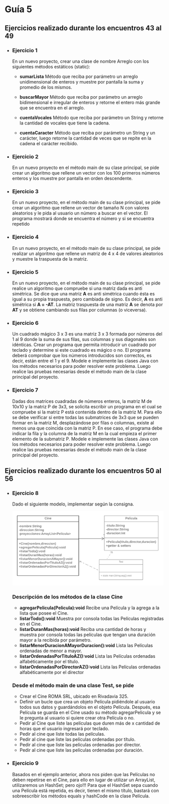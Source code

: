 # **Guía 5**

## **Ejercicios realizado durante los encuentros 43 al 49**

- ### **Ejercicio 1**

     En un nuevo proyecto, crear una clase de nombre Arreglo con los siguientes métodos estáticos (static):
  - **sumarLista** Método que reciba por parámetro un arreglo unidimensional de enteros y muestre por pantalla la suma y promedio de los mismos.

  - **buscarMayor** Método que reciba por parámetro un arreglo bidimensional e irregular de enteros y retorne el entero más grande que se encuentra en el arreglo.
  
  - **cuentaVocales** Método que reciba por parámetro un String y retorne la cantidad de vocales que tiene la cadena.

  - **cuentaCaracter** Método que reciba por parámetro un String y un carácter, luego retorne la cantidad de veces que se repite en la cadena el carácter recibido.

- ### **Ejercicio 2**

     En un nuevo proyecto en el método main de su clase principal, se pide crear un algoritmo que rellene un vector con los 100 primeros números enteros y los muestre por pantalla en orden descendente.

- ### **Ejercicio 3**

     En un nuevo proyecto, en el método main de su clase principal, se pide crear un algoritmo que rellene un vector de tamaño N con valores aleatorios y le pida al usuario un número a buscar en el vector. El programa mostrará donde se encuentra el número y si se encuentra repetido
  
- ### **Ejercicio 4**

    En un nuevo proyecto, en el método main de su clase principal, se pide realizar un algoritmo que rellene un matriz de 4 x 4 de valores aleatorios y muestre la traspuesta de la matriz.
  
- ### **Ejercicio 5**

     En un nuevo proyecto, en el método main de su clase principal, se pide realice un algoritmo que compruebe si una matriz dada es anti simétrica. Se dice que una matriz **A** es anti simétrica cuando ésta es igual a su propia traspuesta, pero cambiada de signo. Es decir, **A** es anti simétrica si **A = -AT**. La matriz traspuesta de una matriz **A** se denota por **AT** y se obtiene cambiando sus filas por columnas (o viceversa).

- ### **Ejercicio 6**

     Un cuadrado mágico 3 x 3 es una matriz 3 x 3 formada por números del 1 al 9 donde la suma de sus filas, sus columnas y sus diagonales son idénticas. Crear un programa que permita introducir un cuadrado por teclado y determine si este cuadrado es mágico o no. El programa deberá comprobar que los números introducidos son correctos, es decir, están entre el 1 y el 9.
     Modele e implemente las clases Java con los métodos necesarios para poder resolver este problema. Luego realice las pruebas necesarias desde el método main de la clase principal del proyecto.

- ### **Ejercicio 7**

     Dadas dos matrices cuadradas de números enteros, la matriz M de 10x10 y la matriz P de 3x3, se solicita escribir un programa en el cual se compruebe si la matriz P está contenida dentro de la matriz M. Para ello se debe verificar si entre todas las submatrices de 3x3 que se pueden formar en la matriz M, desplazándose por filas o columnas, existe al menos una que coincida con la matriz P. En ese caso, el programa debe indicar la fila y la columna de la matriz M en la cual empieza el primer elemento de la submatriz P.
     Modele e implemente las clases Java con los métodos necesarios para poder resolver este problema. Luego realice las pruebas necesarias desde el método main de la clase principal del proyecto.

## **Ejercicios realizado durante los encuentros 50 al 56**

- ### **Ejercicio 8**

    Dado el siguiente modelo, implementar según la consigna.

     <img src="./imagenes/uml_ejercicio8.png" alt="Logo de mi proyecto" width="500" height="auto">

  ### Descripción de los métodos de la clase Cine

  - **agregarPelicula(Pelicula):void** Recibe una Película y la agrega a la lista que posee el Cine.
  - **listarTodo():void** Muestra por consola todas las Películas registradas en el Cine.
  - **listarDuranMas(horas):void** Reciba una cantidad de horas y muestra por consola todas las películas que tengan una duración mayor a la recibida por parámetro.
  - **listarMenorDuracionAMayorDuracion():void** Lista las Películas ordenadas de menor a mayor.
  - **listarOrdenadasPorTituloAZ():void** Lista las Películas ordenadas alfabéticamente por el título.
  - **listarOrdenadasPorDirectorAZ():void** Lista las Películas ordenadas alfabéticamente por el director
  
  ### Desde el método main de una clase Test, se pide
  - Crear el Cine ROMA SRL, ubicado en Rivadavia 325.
  - Definir un bucle que crea un objeto Película pidiéndole al usuario todos sus datos y guardándolos en el objeto Película. Después, esa Película se guarda en el Cine usado su método agregarPelicula y se le pregunta al usuario si quiere crear otra Película o no.
  - Pedir al Cine que liste las películas que duren más de x cantidad de horas que el usuario ingresará por teclado.
  - Pedir al cine que liste todas las películas.
  - Pedir al cine que liste las películas ordenadas por título.
  - Pedir al cine que liste las películas ordenadas por director.
   - Pedir al cine que liste las películas ordenadas por duración.

- ### **Ejercicio 9**

     Basados en el ejemplo anterior, ahora nos piden que las Películas no deben repetirse en el Cine, para ello en lugar de utilizar un ArrayList, utilizaremos un HashSet; pero ojo!!! Para que el HashSet sepa cuando una Película está repetida, es decir, tienen el mismo título, bastará con sobreescribir los métodos equals y hashCode en la clase Película.
